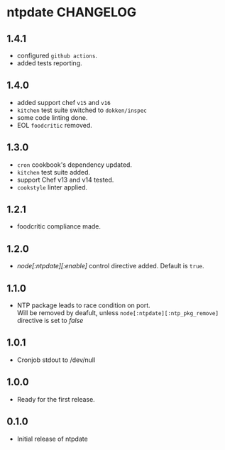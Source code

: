 ntpdate CHANGELOG
=================

## 1.4.1

- configured `github actions`.
- added tests reporting.

## 1.4.0

- added support chef `v15` and `v16`
- `kitchen` test suite switched to `dokken/inspec`
- some code linting done.
- EOL `foodcritic` removed.

## 1.3.0

- `cron` cookbook's dependency updated.
- `kitchen` test suite added.
- support Chef v13 and v14 tested.
- `cookstyle` linter applied.

## 1.2.1

- foodcritic compliance made.

## 1.2.0

- *node[:ntpdate][:enable]* control directive added. Default is `true`.

## 1.1.0

- NTP package leads to race condition on port. <br>
Will be removed by deafult, unless `node[:ntpdate][:ntp_pkg_remove]` <br>
directive is set to *false*

## 1.0.1

- Cronjob stdout to /dev/null

## 1.0.0

- Ready for the first release.

## 0.1.0

- Initial release of ntpdate
